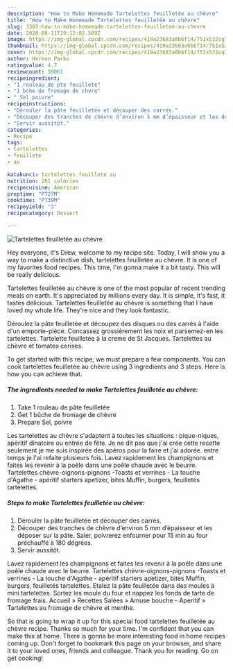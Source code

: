 ```yaml
---
description: "How to Make Homemade Tartelettes feuilletée au chèvre"
title: "How to Make Homemade Tartelettes feuilletée au chèvre"
slug: 3382-how-to-make-homemade-tartelettes-feuilletee-au-chevre
date: 2020-08-11T19:12:02.509Z
image: https://img-global.cpcdn.com/recipes/419a23683a0b6f14/751x532cq70/tartelettes-feuilletee-au-chevre-photo-principale-de-la-recette.jpg
thumbnail: https://img-global.cpcdn.com/recipes/419a23683a0b6f14/751x532cq70/tartelettes-feuilletee-au-chevre-photo-principale-de-la-recette.jpg
cover: https://img-global.cpcdn.com/recipes/419a23683a0b6f14/751x532cq70/tartelettes-feuilletee-au-chevre-photo-principale-de-la-recette.jpg
author: Herman Parks
ratingvalue: 4.7
reviewcount: 39061
recipeingredient:
- "1 rouleau de pte feuillete"
- "1 bche de fromage de chvre"
- " Sel poivre"
recipeinstructions:
- "Dérouler la pâte feuilletée et découper des carrés."
- "Découper des tranches de chèvre d’environ 5 mm d’épaisseur et les déposer sur la pâte. Saler, poivrerez enfourner pour 15 min au four préchauffé à 180 dégrées."
- "Servir aussitôt."
categories:
- Recipe
tags:
- tartelettes
- feuillete
- au

katakunci: tartelettes feuillete au 
nutrition: 261 calories
recipecuisine: American
preptime: "PT27M"
cooktime: "PT39M"
recipeyield: "3"
recipecategory: Dessert

---
```



![Tartelettes feuilletée au chèvre](https://img-global.cpcdn.com/recipes/419a23683a0b6f14/751x532cq70/tartelettes-feuilletee-au-chevre-photo-principale-de-la-recette.jpg)

Hey everyone, it's Drew, welcome to my recipe site. Today, I will show you a way to make a distinctive dish, tartelettes feuilletée au chèvre. It is one of my favorites food recipes. This time, I'm gonna make it a bit tasty. This will be really delicious.

Tartelettes feuilletée au chèvre is one of the most popular of recent trending meals on earth. It's appreciated by millions every day. It is simple, it's fast, it tastes delicious. Tartelettes feuilletée au chèvre is something that I have loved my whole life. They're nice and they look fantastic.

Déroulez la pâte feuilletée et découpez des disques ou des carrés à l&#39;aide d&#39;un emporte-pièce. Concassez grossièrement les noix et parsemez-en les tartelettes. Tartelette feuilletée à la creme de St Jacques. Tartelettes au chèvre et tomates cerises.


To get started with this recipe, we must prepare a few components. You can cook tartelettes feuilletée au chèvre using 3 ingredients and 3 steps. Here is how you can achieve that.

<!--inarticleads1-->

##### The ingredients needed to make Tartelettes feuilletée au chèvre:

1. Take 1 rouleau de pâte feuilletée
1. Get 1 bûche de fromage de chèvre
1. Prepare  Sel, poivre


Les tartelettes au chèvre s&#39;adaptent à toutes les situations : pique-niques, apéritif dinatoire ou entrée de fête. Je ne dit pas que j&#39;ai crée cette recette seulement je me suis inspirée des apéros pour la faire et j&#39;ai adorée. entre temps je l&#39;ai refaite plusieurs fois. Lavez rapidement les champignons et faites les revenir à la poêle dans une poêle chaude avec le beurre. Tartelettes chèvre-oignons-pignons -Toasts et verrines - La touche d&#39;Agathe - apéritif starters apetizer, bites Muffin, burgers, feuilletés tartelettes. 

<!--inarticleads2-->

##### Steps to make Tartelettes feuilletée au chèvre:

1. Dérouler la pâte feuilletée et découper des carrés.
1. Découper des tranches de chèvre d’environ 5 mm d’épaisseur et les déposer sur la pâte. Saler, poivrerez enfourner pour 15 min au four préchauffé à 180 dégrées.
1. Servir aussitôt.


Lavez rapidement les champignons et faites les revenir à la poêle dans une poêle chaude avec le beurre. Tartelettes chèvre-oignons-pignons -Toasts et verrines - La touche d&#39;Agathe - apéritif starters apetizer, bites Muffin, burgers, feuilletés tartelettes. Etalez la pâte feuilletée dans des moules à mini tartelettes. Sortez les moule du four et nappez les fonds de tarte de fromage frais. Accueil » Recettes Salées » Amuse bouche - Aperitif » Tartelettes au fromage de chèvre et menthe. 

So that is going to wrap it up for this special food tartelettes feuilletée au chèvre recipe. Thanks so much for your time. I'm confident that you can make this at home. There is gonna be more interesting food in home recipes coming up. Don't forget to bookmark this page on your browser, and share it to your loved ones, friends and colleague. Thank you for reading. Go on get cooking!
